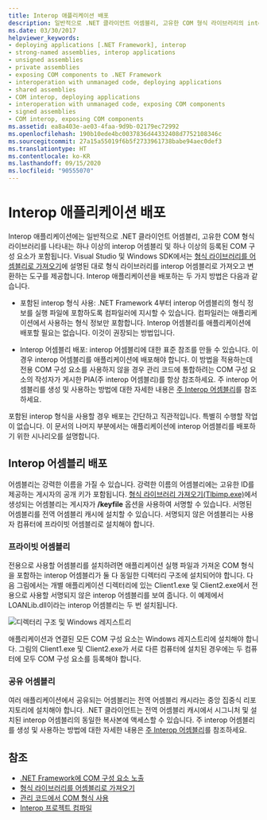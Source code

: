 ```yaml
---
title: Interop 애플리케이션 배포
description: 일반적으로 .NET 클라이언트 어셈블리, 고유한 COM 형식 라이브러리의 interop 어셈블리, 등록된 COM 구성 요소를 포함하는 interop 애플리케이션을 배포합니다.
ms.date: 03/30/2017
helpviewer_keywords:
- deploying applications [.NET Framework], interop
- strong-named assemblies, interop applications
- unsigned assemblies
- private assemblies
- exposing COM components to .NET Framework
- interoperation with unmanaged code, deploying applications
- shared assemblies
- COM interop, deploying applications
- interoperation with unmanaged code, exposing COM components
- signed assemblies
- COM interop, exposing COM components
ms.assetid: ea8a403e-ae03-4faa-9d9b-02179ec72992
ms.openlocfilehash: 190b10ede4bc0037836d44332408d7752108346c
ms.sourcegitcommit: 27a15a55019f6b5f2733961738babe94aec0def3
ms.translationtype: HT
ms.contentlocale: ko-KR
ms.lasthandoff: 09/15/2020
ms.locfileid: "90555070"
---
```

# <a name="deploying-an-interop-application"></a>Interop 애플리케이션 배포
Interop 애플리케이션에는 일반적으로 .NET 클라이언트 어셈블리, 고유한 COM 형식 라이브러리를 나타내는 하나 이상의 interop 어셈블리 및 하나 이상의 등록된 COM 구성 요소가 포함됩니다. Visual Studio 및 Windows SDK에서는 [형식 라이브러리를 어셈블리로 가져오기](importing-a-type-library-as-an-assembly.md)에 설명된 대로 형식 라이브러리를 interop 어셈블리로 가져오고 변환하는 도구를 제공합니다. Interop 애플리케이션을 배포하는 두 가지 방법은 다음과 같습니다.  
  
- 포함된 interop 형식 사용: .NET Framework 4부터 interop 어셈블리의 형식 정보를 실행 파일에 포함하도록 컴파일러에 지시할 수 있습니다. 컴파일러는 애플리케이션에서 사용하는 형식 정보만 포함합니다. Interop 어셈블리를 애플리케이션에 배포할 필요는 없습니다. 이것이 권장되는 방법입니다.  
  
- Interop 어셈블리 배포: interop 어셈블리에 대한 표준 참조를 만들 수 있습니다. 이 경우 interop 어셈블리를 애플리케이션에 배포해야 합니다. 이 방법을 적용하는데 전용 COM 구성 요소를 사용하지 않을 경우 관리 코드에 통합하려는 COM 구성 요소의 작성자가 게시한 PIA(주 interop 어셈블리)를 항상 참조하세요. 주 interop 어셈블리를 생성 및 사용하는 방법에 대한 자세한 내용은 [주 Interop 어셈블리](/previous-versions/dotnet/netframework-4.0/aax7sdch(v=vs.100))를 참조하세요.  
  
 포함된 interop 형식을 사용할 경우 배포는 간단하고 직관적입니다. 특별히 수행할 작업이 없습니다. 이 문서의 나머지 부분에서는 애플리케이션에 interop 어셈블리를 배포하기 위한 시나리오를 설명합니다.  
  
## <a name="deploying-interop-assemblies"></a>Interop 어셈블리 배포  
 어셈블리는 강력한 이름을 가질 수 있습니다. 강력한 이름의 어셈블리에는 고유한 ID를 제공하는 게시자의 공개 키가 포함됩니다. [형식 라이브러리 가져오기(Tlbimp.exe)](../tools/tlbimp-exe-type-library-importer.md)에서 생성되는 어셈블리는 게시자가 **/keyfile** 옵션을 사용하여 서명할 수 있습니다. 서명된 어셈블리를 전역 어셈블리 캐시에 설치할 수 있습니다. 서명되지 않은 어셈블리는 사용자 컴퓨터에 프라이빗 어셈블리로 설치해야 합니다.  
  
### <a name="private-assemblies"></a>프라이빗 어셈블리  
 전용으로 사용할 어셈블리를 설치하려면 애플리케이션 실행 파일과 가져온 COM 형식을 포함하는 interop 어셈블리가 둘 다 동일한 디렉터리 구조에 설치되어야 합니다. 다음 그림에서는 개별 애플리케이션 디렉터리에 있는 Client1.exe 및 Client2.exe에서 전용으로 사용할 서명되지 않은 interop 어셈블리를 보여 줍니다. 이 예제에서 LOANLib.dll이라는 interop 어셈블리는 두 번 설치됩니다.  
  
 ![디렉터리 구조 및 Windows 레지스트리](./media/deploying-an-interop-application/com-private-deployment.gif "전용 배포에 대한 디렉터리 구조 및 레지스트리 항목")  
  
 애플리케이션과 연결된 모든 COM 구성 요소는 Windows 레지스트리에 설치해야 합니다. 그림의 Client1.exe 및 Client2.exe가 서로 다른 컴퓨터에 설치된 경우에는 두 컴퓨터에 모두 COM 구성 요소를 등록해야 합니다.  
  
### <a name="shared-assemblies"></a>공유 어셈블리  
 여러 애플리케이션에서 공유되는 어셈블리는 전역 어셈블리 캐시라는 중앙 집중식 리포지토리에 설치해야 합니다. .NET 클라이언트는 전역 어셈블리 캐시에서 시그니처 및 설치된 interop 어셈블리의 동일한 복사본에 액세스할 수 있습니다. 주 interop 어셈블리를 생성 및 사용하는 방법에 대한 자세한 내용은 [주 Interop 어셈블리](/previous-versions/dotnet/netframework-4.0/aax7sdch(v=vs.100))를 참조하세요.  
  
## <a name="see-also"></a>참조

- [.NET Framework에 COM 구성 요소 노출](exposing-com-components.md)
- [형식 라이브러리를 어셈블리로 가져오기](importing-a-type-library-as-an-assembly.md)
- [관리 코드에서 COM 형식 사용](/previous-versions/dotnet/netframework-4.0/3y76b69k(v=vs.100))
- [Interop 프로젝트 컴파일](compiling-an-interop-project.md)
